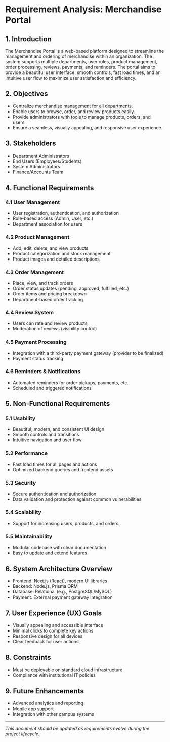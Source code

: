 # Requirement Analysis: Merchandise Portal

## 1. Introduction
The Merchandise Portal is a web-based platform designed to streamline the management and ordering of merchandise within an organization. The system supports multiple departments, user roles, product management, order processing, reviews, payments, and reminders. The portal aims to provide a beautiful user interface, smooth controls, fast load times, and an intuitive user flow to maximize user satisfaction and efficiency.

## 2. Objectives
- Centralize merchandise management for all departments.
- Enable users to browse, order, and review products easily.
- Provide administrators with tools to manage products, orders, and users.
- Ensure a seamless, visually appealing, and responsive user experience.

## 3. Stakeholders
- Department Administrators
- End Users (Employees/Students)
- System Administrators
- Finance/Accounts Team

## 4. Functional Requirements
### 4.1 User Management
- User registration, authentication, and authorization
- Role-based access (Admin, User, etc.)
- Department association for users

### 4.2 Product Management
- Add, edit, delete, and view products
- Product categorization and stock management
- Product images and detailed descriptions

### 4.3 Order Management
- Place, view, and track orders
- Order status updates (pending, approved, fulfilled, etc.)
- Order items and pricing breakdown
- Department-based order tracking

### 4.4 Review System
- Users can rate and review products
- Moderation of reviews (visibility control)

### 4.5 Payment Processing
- Integration with a third-party payment gateway (provider to be finalized)
- Payment status tracking

### 4.6 Reminders & Notifications
- Automated reminders for order pickups, payments, etc.
- Scheduled and triggered notifications

## 5. Non-Functional Requirements
### 5.1 Usability
- Beautiful, modern, and consistent UI design
- Smooth controls and transitions
- Intuitive navigation and user flow

### 5.2 Performance
- Fast load times for all pages and actions
- Optimized backend queries and frontend assets

### 5.3 Security
- Secure authentication and authorization
- Data validation and protection against common vulnerabilities

### 5.4 Scalability
- Support for increasing users, products, and orders

### 5.5 Maintainability
- Modular codebase with clear documentation
- Easy to update and extend features

## 6. System Architecture Overview
- Frontend: Next.js (React), modern UI libraries
- Backend: Node.js, Prisma ORM
- Database: Relational (e.g., PostgreSQL/MySQL)
- Payment: External payment gateway integration

## 7. User Experience (UX) Goals
- Visually appealing and accessible interface
- Minimal clicks to complete key actions
- Responsive design for all devices
- Clear feedback for user actions

## 8. Constraints
- Must be deployable on standard cloud infrastructure
- Compliance with institutional IT policies

## 9. Future Enhancements
- Advanced analytics and reporting
- Mobile app support
- Integration with other campus systems

---

*This document should be updated as requirements evolve during the project lifecycle.*
